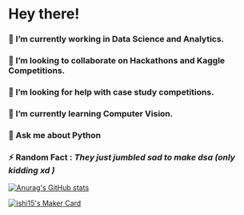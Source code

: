 
# **Hey there!**


### 🔭 I’m currently working in Data Science and Analytics. 

### 👯 I’m looking to collaborate on Hackathons and Kaggle Competitions.

### 🤝 I’m looking for help with case study competitions. 

### 🌱 I’m currently learning Computer Vision.

### 💬 Ask me about Python

### ⚡ Random Fact : *They just jumbled sad to make dsa (only kidding xd )*






[![Anurag's GitHub stats](https://github-readme-stats.vercel.app/api?username=ishi15)](https://github.com/anuraghazra/github-readme-stats)










<a href="https://makers.appwrite.io/ishi15" >
    <img src="https://appwrite.io/cards/makers/ishi15" alt="ishi15's Maker Card" />
</a>










